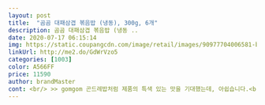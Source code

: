 ```yaml
---
layout: post 
title:  "곰곰 대패삼겹 볶음밥 (냉동), 300g, 6개" 
description: 곰곰 대패삼겹 볶음밥 (냉동 ..
date: 2020-07-17 06:15:14 
img: https://static.coupangcdn.com/image/retail/images/90977704006581-bc3a161a-f09c-4e2a-800c-f772b9d4bf47.jpg 
linkUrl: http://me2.do/GdWrVzo5 
categories: [1003] 
color: A566FF 
price: 11590 
author: brandMaster 
cont: <br/> >> gomgom 곤드레밥처럼 제품의 특색 있는 맛을 기대했는데, 아쉽습니다.<br/><br/>>> 간혹 냉동 볶음밥이 입에 들어가면 밥알이 흐트러지는 경우가 있었는데, 이 제품은 그렇지 않더군요.<br/><br/>>> 밥에 양념 맛이 강하게 배어있어서 추가 조리할 때 소금/설탕/ 후추 등을 더 칠 필요가 없었습니다.<br/><br/>>> 밥을 데우기 전에 코 대고 냄새 안 맞는 것을 추천합니다.<br/><br/>>> 심심한 맛의 냉동밥을 즐기셨던 경우, 맛이 강하다고 느끼실 수도 있을 것 같네요.<br/><br/>>> 아무 생각 없이 먹으면 고추장 맛만 느껴지더군요.<br/><br/>>> 저와 남동생은 엄청 배고플 때 각 1봉지 먹으면 기분 좋게 배부르더군요.<br/><br/>>> 특히, 잘게 썰려 있는 대패삼겹살이 맛이 거의 안 느껴집니다.<br/> 미세한 향으로 인지하는 정도?<br/>>> 풍부하게 올라오는 향이 좋긴 한데, 냄새가 잘 안 빠지지 참고하세요.<br/><br/><br/> - 1팩은 성인 1명이 1끼에 배부르게 먹기 적당합니다.<br/><br/><br/> - 300g으로 gomgom 김치볶음밥과 중량이 비슷한데, 패키지는 더 콤팩트해서 좋습니다.<br/><br/><br/> - gomgom 볶음밥 특유의, 밥알 자체의 식감은 좋은 편입니다.<br/><br/><br/> - 강한 붉은색을 띠는 볶음밥답게 기름기가 많고 맛이 자극적입니다.<br/><br/><br/> - 계란 프라이가 귀찮을 때는 계란을 풀어서 대패삼겹 볶음밥에 뿌린 뒤 전자레인지에 3분 돌리는 방법을 추천합니다.<br/><br/><br/> - 계란 프라이를 올려 먹는 것은 불변의 진리죠.<br/><br/> 
---
```

 